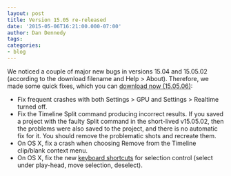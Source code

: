 ```yaml
---
layout: post
title: Version 15.05 re-released
date: '2015-05-06T16:21:00.000-07:00'
author: Dan Dennedy
tags: 
categories:
- blog
---
```


We noticed a couple of major new bugs in versions 15.04 and 15.05.02 (according to the download filename and Help &gt; About). Therefore, we made some quick fixes, which you can <a href="http://www.shotcut.org/bin/view/Shotcut/Download">download now (15.05.06)</a>:<br>
<ul><li>Fix frequent crashes with both Settings &gt; GPU and Settings &gt; Realtime turned off.</li><li>Fix the Timeline Split command producing incorrect results. If you saved a project with the faulty Split command in the short-lived v15.05.02, then the problems were also saved to the project, and there is no automatic fix for it. You should remove the problematic shots and recreate them.</li><li>On OS X, fix a crash when choosing Remove from the Timeline clip/blank context menu.</li><li>On OS X, fix the new <a href="http://www.shotcut.org/bin/view/Shotcut/KeyboardShortcuts">keyboard shortcuts</a> for selection control (select under play-head, move selection, deselect).</li></ul>